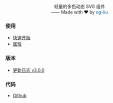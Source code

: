 <p align="center" style="margin-top: -40px;">轻量的多色动态 SVG 组件<br>
  —— Made with ❤️ by <a href="https://github.com/og-liu" target="_blank" style="text-decoration: none; color: #015a9c;">og-liu</a></p>


<div style="padding-left: 15px;">

<h3>使用</h3>

* [快速开始](/dosc)
* [属性](/attributes)

[comment]: <> (<h3>场景演示</h3>)

[comment]: <> (* [字体图标]&#40;/dosc&#41;)

[comment]: <> (* [插画]&#40;/dosc&#41;)

<h3>版本</h3>

* [更新日志 v3.0.0](/changelog)

<h3>代码</h3>

* [Github](https://github.com/og-liu/svg-vuejs)

</div>
